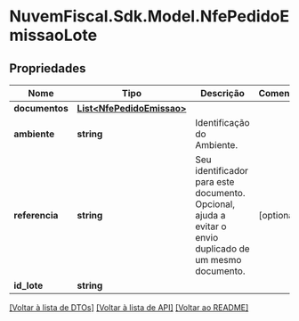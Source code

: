 # NuvemFiscal.Sdk.Model.NfePedidoEmissaoLote

## Propriedades

Nome | Tipo | Descrição | Comentários
------------ | ------------- | ------------- | -------------
**documentos** | [**List&lt;NfePedidoEmissao&gt;**](NfePedidoEmissao.md) |  | 
**ambiente** | **string** | Identificação do Ambiente. | 
**referencia** | **string** | Seu identificador para este documento. Opcional, ajuda a evitar o envio duplicado de um mesmo documento. | [optional] 
**id_lote** | **string** |  | 

[[Voltar à lista de DTOs]](../README.md#documentation-for-models) [[Voltar à lista de API]](../README.md#documentation-for-api-endpoints) [[Voltar ao README]](../README.md)

